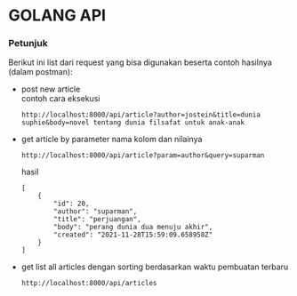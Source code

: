 # GOLANG API

### Petunjuk
Berikut ini list dari request yang bisa digunakan beserta contoh hasilnya (dalam postman):
- post new article  
    contoh cara eksekusi
    ```
    http://localhost:8000/api/article?author=jostein&title=dunia suphie&body=novel tentang dunia filsafat untuk anak-anak
    ```
- get article by parameter nama kolom dan nilainya
    ```
    http://localhost:8000/api/article?param=author&query=suparman
    ```
    
    hasil
    ```
    [
        {
            "id": 20,
            "author": "suparman",
            "title": "perjuangan",
            "body": "perang dunia dua menuju akhir",
            "created": "2021-11-28T15:59:09.658958Z"
        }
    ]
    ```
- get list all articles dengan sorting berdasarkan waktu pembuatan terbaru
    ```
    http://localhost:8000/api/articles
    ```
